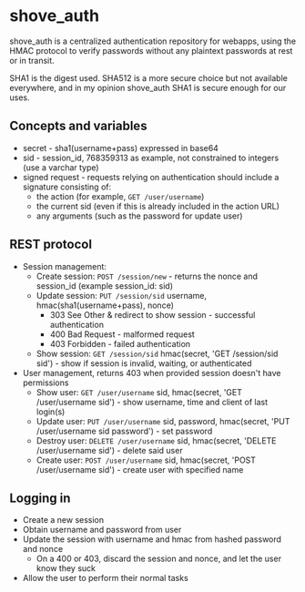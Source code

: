 shove_auth
==========

shove_auth is a centralized authentication repository for webapps, using
the HMAC protocol to verify passwords without any plaintext passwords at
rest or in transit.

SHA1 is the digest used. SHA512 is a more secure choice but not available
everywhere, and in my opinion shove_auth SHA1 is secure enough for our
uses.

Concepts and variables
----------------------
* secret - sha1(username+pass) expressed in base64
* sid - session_id, 768359313 as example, not constrained to integers (use a varchar type)
* signed request - requests relying on authentication should include a signature consisting of:
	* the action (for example, `GET /user/username`)
	* the current sid (even if this is already included in the action URL)
	* any arguments (such as the password for update user)

REST protocol
-------------

* Session management:
  * Create session: `POST /session/new` - returns the nonce and session\_id (example session\_id: sid)
  * Update session: `PUT /session/sid` username, hmac(sha1(username+pass), nonce)
    * 303 See Other & redirect to show session - successful authentication
    * 400 Bad Request - malformed request
    * 403 Forbidden - failed authentication
  * Show session: `GET /session/sid` hmac(secret, 'GET /session/sid sid') - show if session is invalid, waiting, or authenticated
* User management, returns 403 when provided session doesn't have permissions
  * Show user: `GET /user/username` sid, hmac(secret, 'GET /user/username sid') - show username, time and client of last login(s)
  * Update user: `PUT /user/username` sid, password, hmac(secret, 'PUT /user/username sid password') - set password
  * Destroy user: `DELETE /user/username` sid, hmac(secret, 'DELETE /user/username sid') - delete said user
  * Create user: `POST /user/username` sid, hmac(secret, 'POST /user/username sid') - create user with specified name

Logging in
----------

* Create a new session
* Obtain username and password from user
* Update the session with username and hmac from hashed password and nonce
  * On a 400 or 403, discard the session and nonce, and let the user know they suck
* Allow the user to perform their normal tasks